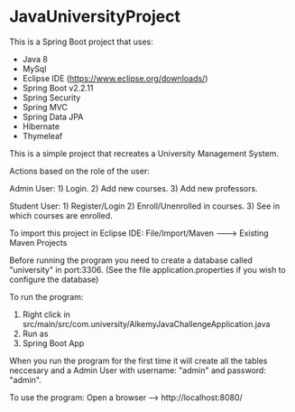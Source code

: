 # JavaUniversityProject

This is a Spring Boot project that uses:

- Java 8
- MySql
- Eclipse IDE (https://www.eclipse.org/downloads/)
- Spring Boot v2.2.11
- Spring Security
- Spring MVC
- Spring Data JPA
- Hibernate
- Thymeleaf

This is a simple project that recreates a University Management System.

Actions based on the role of the user:
  
  Admin User:
    1) Login.
    2) Add new courses.
    3) Add new professors.
  
  Student User:
    1) Register/Login
    2) Enroll/Unenrolled in courses.
    3) See in which courses are enrolled.

To import this project in Eclipse IDE: File/Import/Maven ---> Existing Maven Projects

Before running the program you need to create a database called "university" in port:3306.
(See the file application.properties if you wish to configure the database)

To run the program: 
  1) Right click in src/main/src/com.university/AlkemyJavaChallengeApplication.java
  2) Run as
  3) Spring Boot App

When you run the program for the first time it will create all the tables neccesary and a Admin User with username: "admin" and password: "admin".

To use the program: Open a browser --> http://localhost:8080/
  
